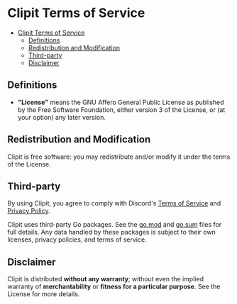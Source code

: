 # Clipit Terms of Service

- [Clipit Terms of Service](#clipit-terms-of-service)
  - [Definitions](#definitions)
  - [Redistribution and Modification](#redistribution-and-modification)
  - [Third-party](#third-party)
  - [Disclaimer](#disclaimer)

## Definitions
- **"License"** means the GNU Affero General Public License as published by the Free Software Foundation, either version 3 of the License, or (at your option) any later version.

## Redistribution and Modification

Clipit is free software: you may redistribute and/or modify it under the terms of the License.

## Third-party

By using Clipit, you agree to comply with Discord's [Terms of Service](https://discord.com/terms) and [Privacy Policy](https://discord.com/privacy).

Clipit uses third-party Go packages. See the [go.mod](go.mod) and [go.sum](go.sum) files for full details. Any
data handled by these packages is subject to their own licenses, privacy policies, and terms of service.

## Disclaimer
Clipit is distributed **without any warranty**; without even the implied warranty of **merchantability** or **fitness for a particular purpose**. See the License for more details.
